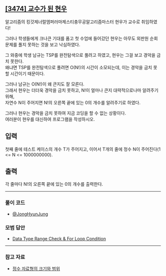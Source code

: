 ## [[3474] 교수가 된 현우](https://www.acmicpc.net/problem/3474)
알고리즘의 킹갓제너럴엠퍼러마제스티충무공알고리즘마스터 현우가 교수로 취임하였다!

그러나 학생들에게 크나큰 기대를 품고 첫 수업에 들어갔던 현우는 아무도 외판원 순회 문제를 풀지 못하는 것을 보고 낙심하였다.

그 와중에 학생 남규는 TSP를 완전탐색으로 풀려고 하였고, 현우는 그걸 보고 경악을 금치 못한다. 
<br>
왜냐면 TSP를 완전탐색으로 풀려면 O(N!)의 시간이 소모되는데, 이는 경악을 금치 못할 시간이기 때문이다.

그러나 남규는 O(N!)이 왜 큰지도 잘 모른다. 
<br>
그래서 현우는 더더욱 경악을 금치 못하고, N!이 얼마나 큰지 대략적으로나마 알려주기 위해, 
<br>
자연수 N이 주어지면 N!의 오른쪽 끝에 있는 0의 개수를 알려주기로 하였다.

그러나 현우는 경악을 금치 못하여 지금 코딩을 할 수 없는 상황이다. 
<br>
여러분이 현우를 대신하여 프로그램을 작성하시오.

## 입력
첫째 줄에 테스트 케이스의 개수 T가 주어지고, 이어서 T개의 줄에 정수 N이 주어진다(1 <= N <= 1000000000).

## 출력
각 줄마다 N!의 오른쪽 끝에 있는 0의 개수를 출력한다.

***

### 풀이 코드

- [@JongHyunJung](https://github.com/almond0115/Algorithm-CodingTest/blob/main/BackJoon/3474/jjh.cpp)

### 모범 답안

- [Data Type Range Check & For Loop Condition](https://github.com/almond0115/Algorithm-CodingTest/blob/main/BackJoon/3474/solution_1.cpp)

***

### 참고 자료

* [정수 자료형의 크기와 범위](https://almond0115.tistory.com/entry/정수-자료형의-크기와-범위)